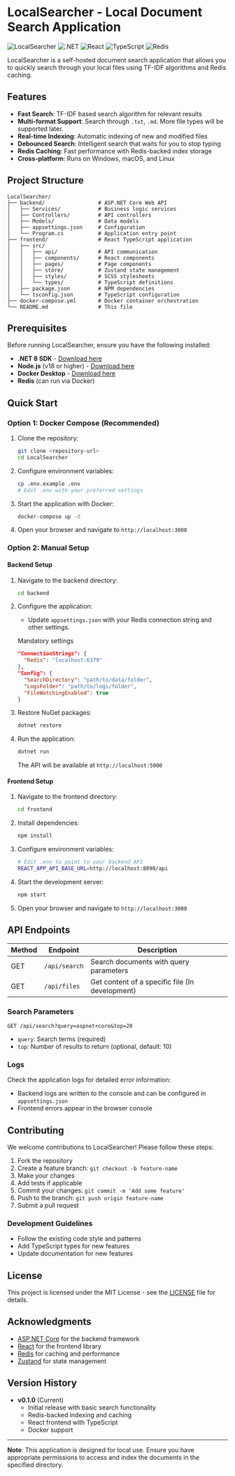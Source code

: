 # LocalSearcher - Local Document Search Application

![LocalSearcher](https://img.shields.io/badge/version-0.1.0-blue.svg)
![.NET](https://img.shields.io/badge/.NET-8.0-purple.svg)
![React](https://img.shields.io/badge/React-19.x-blue.svg)
![TypeScript](https://img.shields.io/badge/TypeScript-4.x-blue.svg)
![Redis](https://img.shields.io/badge/Redis-7.x-red.svg)

LocalSearcher is a self-hosted document search application that allows you to quickly search through your local files using TF-IDF algorithms and Redis caching.

## Features

- **Fast Search**: TF-IDF based search algorithm for relevant results
- **Multi-format Support**: Search through `.txt`, `.md`. More file types will be supported later.
- **Real-time Indexing**: Automatic indexing of new and modified files
- **Debounced Search**: Intelligent search that waits for you to stop typing
- **Redis Caching**: Fast performance with Redis-backed index storage
- **Cross-platform**: Runs on Windows, macOS, and Linux

## Project Structure

```
LocalSearcher/
├── backend/                 # ASP.NET Core Web API
│   ├── Services/            # Business logic services
│   ├── Controllers/         # API controllers
│   ├── Models/              # Data models
│   ├── appsettings.json     # Configuration
│   └── Program.cs           # Application entry point
├── frontend/                # React TypeScript application
│   ├── src/
│   │   ├── api/             # API communication
│   │   ├── components/      # React components
│   │   ├── pages/           # Page components
│   │   ├── store/           # Zustand state management
│   │   ├── styles/          # SCSS stylesheets
│   │   └── types/           # TypeScript definitions
│   ├── package.json         # NPM dependencies
│   └── tsconfig.json        # TypeScript configuration
├── docker-compose.yml       # Docker container orchestration
└── README.md                # This file
```

## Prerequisites

Before running LocalSearcher, ensure you have the following installed:

- **.NET 8 SDK** - [Download here](https://dotnet.microsoft.com/download/dotnet/8.0)
- **Node.js** (v18 or higher) - [Download here](https://nodejs.org/)
- **Docker Desktop** - [Download here](https://www.docker.com/products/docker-desktop)
- **Redis** (can run via Docker)

## Quick Start

### Option 1: Docker Compose (Recommended)

1. Clone the repository:
   ```bash
   git clone <repository-url>
   cd LocalSearcher
   ```  

2. Configure environment variables:
   ```bash
   cp .env.example .env
   # Edit .env with your preferred settings
   ```

3. Start the application with Docker:
   ```bash
   docker-compose up -d
   ```

4. Open your browser and navigate to `http://localhost:3000`

### Option 2: Manual Setup

#### Backend Setup

1. Navigate to the backend directory:
   ```bash
   cd backend
   ```

2. Configure the application:
    - Update `appsettings.json` with your Redis connection string and other settings.
    
   Mandatory settings
    ```json
   "ConnectionStrings": {
      "Redis": "localhost:6379"
    },
    "Config": {
      "SearchDirectory": "path/to/data/folder",
      "LogsFolder": "path/to/logs/folder",
      "FileWatchingEnabled": true
    }
   ```
3. Restore NuGet packages:
   ```bash
   dotnet restore
   ```

4. Run the application:
   ```bash
   dotnet run
   ```

   The API will be available at `http://localhost:5000`

#### Frontend Setup

1. Navigate to the frontend directory:
   ```bash
   cd frontend
   ```

2. Install dependencies:
   ```bash
   npm install
   ```

3. Configure environment variables:
   ```bash
   # Edit .env to point to your backend API
   REACT_APP_API_BASE_URL=http://localhost:8090/api
   ```

4. Start the development server:
   ```bash
   npm start
   ```

5. Open your browser and navigate to `http://localhost:3000`

## API Endpoints

| Method | Endpoint | Description                                     |
|--------|----------|-------------------------------------------------|
| GET | `/api/search` | Search documents with query parameters          |
| GET | `/api/files` | Get content of a specific file (In development) |

### Search Parameters

```http
GET /api/search?query=aspnet+core&top=20
```

- `query`: Search terms (required)
- `top`: Number of results to return (optional, default: 10)

### Logs

Check the application logs for detailed error information:

- Backend logs are written to the console and can be configured in `appsettings.json`
- Frontend errors appear in the browser console

## Contributing

We welcome contributions to LocalSearcher! Please follow these steps:

1. Fork the repository
2. Create a feature branch: `git checkout -b feature-name`
3. Make your changes
4. Add tests if applicable
5. Commit your changes: `git commit -m 'Add some feature'`
6. Push to the branch: `git push origin feature-name`
7. Submit a pull request

### Development Guidelines

- Follow the existing code style and patterns
- Add TypeScript types for new features
- Update documentation for new features

## License

This project is licensed under the MIT License - see the [LICENSE](LICENSE) file for details.

## Acknowledgments

- [ASP.NET Core](https://dotnet.microsoft.com/apps/aspnet) for the backend framework
- [React](https://reactjs.org/) for the frontend library
- [Redis](https://redis.io/) for caching and performance
- [Zustand](https://github.com/pmndrs/zustand) for state management

## Version History

- **v0.1.0** (Current)
    - Initial release with basic search functionality
    - Redis-backed indexing and caching
    - React frontend with TypeScript
    - Docker support

---

**Note**: This application is designed for local use. Ensure you have appropriate permissions to access and index the documents in the specified directory.